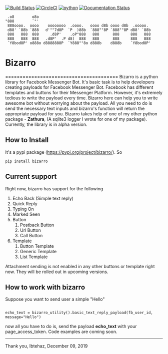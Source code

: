 [![Build Status](https://travis-ci.com/p1r-a-t3/bizarro.svg?token=CfEhnav87YzYRHHfKnNf&branch=master)](https://travis-ci.com/p1r-a-t3/bizarro)  [![CircleCI](https://circleci.com/gh/p1r-a-t3/bizarro.svg?style=svg&circle-token=00c9babf5256214ac6a5fd895dcca5ac1ed63fe4)](https://circleci.com/gh/p1r-a-t3/bizarro)
[![python](https://img.shields.io/badge/python-3-blue)](https://img.shields.io/badge/python-3-blue) [![Documentation Status](https://readthedocs.org/projects/bizarro/badge/?version=latest)](https://bizarro.readthedocs.io/en/latest/?badge=latest)

```
 .o8        o8o
"888        `"'
 888oooo.  oooo    oooooooo  .oooo.   oooo d8b oooo d8b  .ooooo.  
 d88' `88b `888   d'""7d8P  `P  )88b  `888""8P `888""8P d88' `88b
 888   888  888     .d8P'    .oP"888   888      888     888   888
 888   888  888   .d8P'  .P d8(  888   888      888     888   888
 `Y8bod8P' o888o d8888888P  `Y888""8o d888b    d888b    `Y8bod8P'
```

# Bizarro

=======================================
Bizarro is a python library for Facebook Messenger Bot. It's basic task is to help developers creating payloads for Facebook Messenger Bot.
Facebook has different templates and buttons for their Messenger Platform. However, it's extremely tedious to write the payload every time. Bizarro here can help you to write awesome bot without
worrying about the payload. All you need to do is send the necessary text inputs and bizarro's function will return the appropriate payload for you.
Bizarro takes help of one of my other python package - __Zathura__, (A sqlite3 logger I wrote for one of my package).
Currently, the library is in alpha version.

## How to Install

It's a pypi package (https://pypi.org/project/bizarro/). So

`pip install bizarro`

## Current support

Right now, bizarro has support for the following 

1) Echo Back (Simple text reply)
2) Quick Reply
3) Typing On
4) Marked Seen
5) Button
    1) Postback Button
    2) Url Button
    3) Call Button
6) Template
    1) Button Template
    2) Generic Template
    3) List Template

Attachment sending is not enabled in any other buttons or template right now. They will be rolled out in upcoming versions.

## How to work with bizarro

Suppose you want to send user a simple "Hello"

```from bizarro.utility.util import Utility

echo_text = bizarro_utility().basic_text_reply_payload(fb_user_id, message="Hello")
```

now all you have to do is, send the payload __echo_text__ with your page_access_token.
Code examples are coming soon.

----------------------------------
Thank you, Ibtehaz, December 09, 2019
